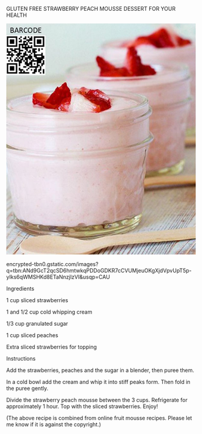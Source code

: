 GLUTEN FREE STRAWBERRY PEACH MOUSSE DESSERT FOR YOUR HEALTH


![GLUTEN FREE STRAWBERRY PEACH MOUSSE DESSERT FOR YOUR HEALTH](https://github.com/ywangnccu/ywang/blob/main/images/StrawberryPeachMousse.jpg)

encrypted-tbn0.gstatic.com/images?q=tbn:ANd9GcT2qcSD6hmtwkqPDDoGDKR7cCVUMjeuOKgXjdVpvUpT5p-yIks6qWMSHKd8ETaNnzjlzVI&usqp=CAU

Ingredients

1 cup sliced strawberries

1 and 1/2 cup cold whipping cream

1/3 cup granulated sugar

1 cup sliced peaches

Extra sliced strawberries for topping


Instructions

Add the strawberries, peaches and the sugar in a blender, then puree them. 

In a cold bowl add the cream and whip it into stiff peaks form.  Then fold in the puree gently.

Divide the strawberry peach mousse between the 3 cups.  Refrigerate for approximately 1 hour. Top with the sliced strawberries. Enjoy!


(The above recipe is combined from online fruit mousse recipes. Please let me know if it is against the copyright.)
